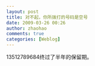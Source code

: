 ```yaml
---
layout: post
title: 对不起，你所拨打的号码是空号
date: 2009-03-26 00:26
author: zhaohao
comments: true
categories: [Weblog]
---
```

13512789684终过了半年的保留期。
